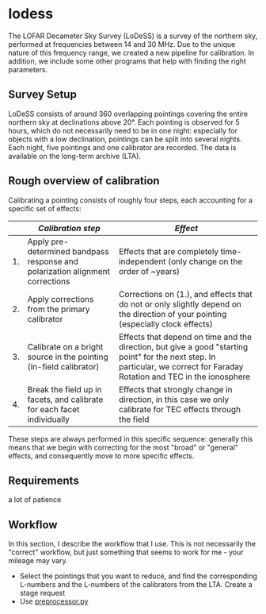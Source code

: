# lodess

The LOFAR Decameter Sky Survey (LoDeSS) is a survey of the northern sky, performed at frequencies between 14 and 30 MHz. Due to the unique nature of this 
frequency range, we created a new pipeline for calibration. In addition, we include some other programs that help with finding the right parameters.

## Survey Setup

LoDeSS consists of around 360 overlapping pointings covering the entire northern sky at declinations above 20°. Each pointing is observed for 5 hours,
which do not necessarily need to be in one night: especially for objects with a low declination, pointings can be split into several nights.
Each night, five pointings and one calibrator are recorded. The data is available on the long-term archive (LTA).

## Rough overview of calibration

Calibrating a pointing consists of roughly four steps, each accounting for a specific set of effects:

| | *Calibration step* | *Effect* |
|----|----|----|
|1. | Apply pre-determined bandpass response and polarization alignment corrections | Effects that are completely time-independent (only change on the order of ~years)|
|2. | Apply corrections from the primary calibrator | Corrections on (1.), and effects that do not or only slightly depend on the direction of your pointing (especially clock effects)|
|3. | Calibrate on a bright source in the pointing (in-field calibrator) | Effects that depend on time and the direction, but give a good "starting point" for the next step. In particular, we correct for Faraday Rotation and TEC in the ionosphere|
|4. | Break the field up in facets, and calibrate for each facet individually | Effects that strongly change in direction, in this case we only calibrate for TEC effects through the field|

These steps are always performed in this specific sequence: generally this means that we begin with correcting for the most "broad" or "general" effects, and 
consequently move to more specific effects.

## Requirements
a lot of patience

## Workflow

In this section, I describe the workflow that I use. This is not necessarily the "correct" workflow, but just something that seems to work for me - your mileage
may vary.

- Select the pointings that you want to reduce, and find the corresponding L-numbers and the L-numbers of the calibrators from the LTA. Create a stage request
- Use [preprocessor.py](prerun/preprocessor.py) 
